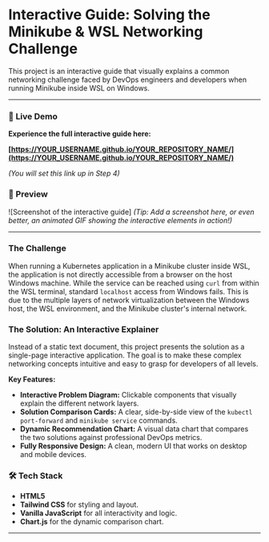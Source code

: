 # Interactive Guide: Solving the Minikube & WSL Networking Challenge

This project is an interactive guide that visually explains a common networking challenge faced by DevOps engineers and developers when running Minikube inside WSL on Windows.

---

### 🚀 Live Demo

**Experience the full interactive guide here:**

**[https://YOUR_USERNAME.github.io/YOUR_REPOSITORY_NAME/](https://YOUR_USERNAME.github.io/YOUR_REPOSITORY_NAME/)**

*(You will set this link up in Step 4)*

### 📸 Preview

![Screenshot of the interactive guide]
*(Tip: Add a screenshot here, or even better, an animated GIF showing the interactive elements in action!)*

---

### The Challenge

When running a Kubernetes application in a Minikube cluster inside WSL, the application is not directly accessible from a browser on the host Windows machine. While the service can be reached using `curl` from within the WSL terminal, standard `localhost` access from Windows fails. This is due to the multiple layers of network virtualization between the Windows host, the WSL environment, and the Minikube cluster's internal network.

### The Solution: An Interactive Explainer

Instead of a static text document, this project presents the solution as a single-page interactive application. The goal is to make these complex networking concepts intuitive and easy to grasp for developers of all levels.

**Key Features:**
* **Interactive Problem Diagram:** Clickable components that visually explain the different network layers.
* **Solution Comparison Cards:** A clear, side-by-side view of the `kubectl port-forward` and `minikube service` commands.
* **Dynamic Recommendation Chart:** A visual data chart that compares the two solutions against professional DevOps metrics.
* **Fully Responsive Design:** A clean, modern UI that works on desktop and mobile devices.

### 🛠️ Tech Stack

* **HTML5**
* **Tailwind CSS** for styling and layout.
* **Vanilla JavaScript** for all interactivity and logic.
* **Chart.js** for the dynamic comparison chart.

---